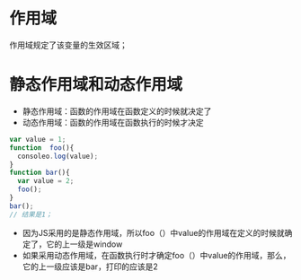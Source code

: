 作用域
======================
作用域规定了该变量的生效区域；


静态作用域和动态作用域
======================
* 静态作用域：函数的作用域在函数定义的时候就决定了
* 动态作用域：函数的作用域在函数执行的时候才决定

```js
var value = 1;
function  foo(){
  consoleo.log(value);
}
function bar(){
  var value = 2;
  foo();
}
bar();
// 结果是1；
```
* 因为JS采用的是静态作用域，所以foo（）中value的作用域在定义的时候就确定了，它的上一级是window
* 如果采用动态作用域，在函数执行时才确定foo（）中value的作用域，那么，它的上一级应该是bar，打印的应该是2